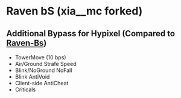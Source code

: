 # Raven bS (xia__mc forked)

## Additional Bypass for Hypixel (Compared to [Raven-Bs](https://github.com/Strangerrrs/Raven-bS))
- TowerMove (10 bps)
- Air/Ground Strafe Speed
- Blink/NoGround NoFall
- Blink AntiVoid
- Client-side AntiCheat
- Criticals